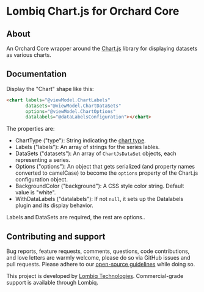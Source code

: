 # Lombiq Chart.js for Orchard Core



## About

An Orchard Core wrapper around the [Chart.js](https://www.chartjs.org/) library for displaying datasets as various charts. 


## Documentation

Display the "Chart" shape like this:

```html
<chart labels="@viewModel.ChartLabels"
       datasets="@viewModel.ChartDataSets"
       options="@viewModel.ChartOptions"
       datalabels="@dataLabelsConfiguration"></chart>
```

The properties are:
- ChartType ("type"): String indicating the [chart type](https://www.chartjs.org/docs/latest/charts/).
- Labels ("labels"): An array of strings for the series lables.
- DataSets ("datasets"): An array of `ChartJsDataSet` objects, each representing a series.
- Options ("options"): An object that gets serialized (and property names converted to camelCase) to become the `options` property of the Chart.js configuration object.
- BackgroundColor ("background"): A CSS style color string. Default value is "white".
- WithDataLabels ("datalabels"): If not `null`, it sets up the Datalabels plugin and its display behavior.

Labels and DataSets are required, the rest are options..


## Contributing and support

Bug reports, feature requests, comments, questions, code contributions, and love letters are warmly welcome, please do so via GitHub issues and pull requests. Please adhere to our [open-source guidelines](https://lombiq.com/open-source-guidelines) while doing so.

This project is developed by [Lombiq Technologies](https://lombiq.com/). Commercial-grade support is available through Lombiq.
